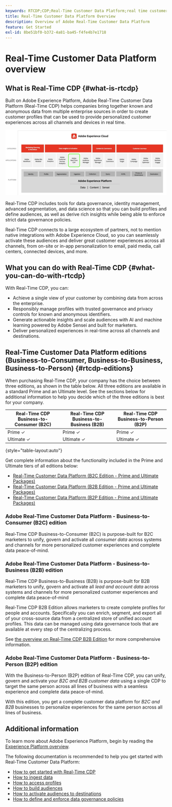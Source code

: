 ```yaml
---
keywords: RTCDP;CDP;Real-Time Customer Data Platform;real time customer data platform;real time cdp;cdp;Customer AI
title: Real-Time Customer Data Platform Overview
description: Overview of Adobe Real-Time Customer Data Platform
feature: Get Started
exl-id: 8be51bf0-b372-4a81-ba45-f4fe4b7e1718
---
```

# Real-Time Customer Data Platform overview

## What is Real-Time CDP {#what-is-rtcdp}

Built on Adobe Experience Platform, Adobe Real-Time Customer Data Platform (Real-Time CDP) helps companies bring together known and anonymous data from multiple enterprise sources in order to create customer profiles that can be used to provide personalized customer experiences across all channels and devices in real time.

![Overview of various Experience Platform apps, with Real-Time CDP highlighted.](/help/rtcdp/assets/platform-apps-overview.png)

Real-Time CDP includes tools for data governance, identity management, advanced segmentation, and data science so that you can build profiles and define audiences, as well as derive rich insights while being able to enforce strict data governance policies.

Real-Time CDP connects to a large ecosystem of partners, not to mention native integrations with Adobe Experience Cloud, so you can seamlessly activate these audiences and deliver great customer experiences across all channels, from on-site or in-app personalization to email, paid media, call centers, connected devices, and more.

## What you can do with Real-Time CDP {#what-you-can-do-with-rtcdp}

With Real-Time CDP, you can:

* Achieve a single view of your customer by combining data from across the enterprise.
* Responsibly manage profiles with trusted governance and privacy controls for known and anonymous identifiers.
* Generate actionable insights and scale audiences with AI and machine learning powered by Adobe Sensei and built for marketers.
* Deliver personalized experiences in real-time across all channels and destinations.

## Real-Time Customer Data Platform editions (Business-to-Consumer, Business-to-Business, Business-to-Person) {#rtcdp-editions}

When purchasing Real-Time CDP, your company has the choice between three editions, as shown in the table below. All three editions are available in a standard Prime and an Ultimate level. See the sections below for additional information to help you decide which of the three editions is best for your company.

|Real-Time CDP Business-to-Consumer (B2C) | Real-Time CDP Business-to-Business (B2B) | Real-Time CDP Business-to-Person (B2P)|
|---------|----------|---------|
| Prime ✓ | Prime ✓ | Prime ✓ |
| Ultimate ✓ | Ultimate ✓ | Ultimate ✓ |

{style="table-layout:auto"}

Get complete information about the functionality included in the Prime and Ultimate tiers of all editions below:

* [Real-Time Customer Data Platform (B2C Edition - Prime and Ultimate Packages)](https://helpx.adobe.com/legal/product-descriptions/real-time-customer-data-platform-b2c-edition-prime-and-ultimate-packages.html)
* [Real-Time Customer Data Platform (B2B Edition - Prime and Ultimate Packages)](https://helpx.adobe.com/legal/product-descriptions/real-time-customer-data-platform-b2b-edition-prime-and-ultimate-packages.html)
* [Real-Time Customer Data Platform (B2P Edition - Prime and Ultimate Packages)](https://helpx.adobe.com/legal/product-descriptions/real-time-customer-data-platform-b2p-edition-prime-and-ultimate-packages.html)

### Adobe Real-Time Customer Data Platform - Business-to-Consumer (B2C) edition

Real-Time CDP Business-to-Consumer (B2C) is purpose-built for B2C marketers to unify, govern and activate all *consumer data* across systems and channels for more personalized customer experiences and complete data peace-of-mind.

### Adobe Real-Time Customer Data Platform - Business-to-Business (B2B) edition

Real-Time CDP Business-to-Business (B2B) is purpose-built for B2B marketers to unify, govern and activate all *lead and account data* across systems and channels for more personalized customer experiences and complete data peace-of-mind

Real-Time CDP B2B Edition allows marketers to create complete profiles for people and accounts. Specifically you can enrich, segment, and export all of your cross-source data from a centralized store of unified account profiles. This data can be managed using data governance tools that are available at every step of the centralizing process.

See [the overview on Real-Time CDP B2B Edition](./b2b-overview.md) for more comprehensive information.

### Adobe Real-Time Customer Data Platform - Business-to-Person (B2P) edition

With the Business-to-Person (B2P) edition of Real-Time CDP, you can unify, govern and activate your *B2C and B2B customer data* using a single CDP to target the same person across all lines of business with a seamless experience and complete data peace-of-mind.

With this edition, you get a complete customer data platform for *B2C and B2B* businesses to personalize experiences for the same person across all lines of business.

## Additional information

To learn more about Adobe Experience Platform, begin by reading the [Experience Platform overview](../landing/home.md).

The following documentation is recommended to help you get started with Real-Time Customer Data Platform:

* [How to get started with Real-Time CDP](get-started.md)
* [How to ingest data](sources/sources-overview.md)
* [How to access profiles](profile/profile-overview.md)
* [How to build audiences](segmentation/segmentation-overview.md)
* [How to activate audiences to destinations](destinations/overview.md)
* [How to define and enforce data governance policies](privacy/data-governance-overview.md)
